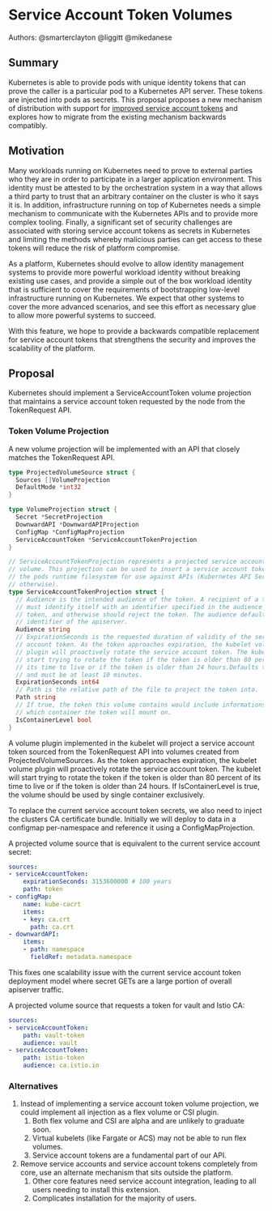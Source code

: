 # Service Account Token Volumes

Authors:
  @smarterclayton
  @liggitt
  @mikedanese

## Summary

Kubernetes is able to provide pods with unique identity tokens that can prove
the caller is a particular pod to a Kubernetes API server. These tokens are
injected into pods as secrets. This proposal proposes a new mechanism of
distribution with support for [improved service account tokens][better-tokens]
and explores how to migrate from the existing mechanism backwards compatibly.

## Motivation

Many workloads running on Kubernetes need to prove to external parties who they
are in order to participate in a larger application environment. This identity
must be attested to by the orchestration system in a way that allows a third
party to trust that an arbitrary container on the cluster is who it says it is.
In addition, infrastructure running on top of Kubernetes needs a simple
mechanism to communicate with the Kubernetes APIs and to provide more complex
tooling. Finally, a significant set of security challenges are associated with
storing service account tokens as secrets in Kubernetes and limiting the methods
whereby malicious parties can get access to these tokens will reduce the risk of
platform compromise.

As a platform, Kubernetes should evolve to allow identity management systems to
provide more powerful workload identity without breaking existing use cases, and
provide a simple out of the box workload identity that is sufficient to cover
the requirements of bootstrapping low-level infrastructure running on
Kubernetes. We expect that other systems to cover the more advanced scenarios,
and see this effort as necessary glue to allow more powerful systems to succeed.

With this feature, we hope to provide a backwards compatible replacement for
service account tokens that strengthens the security and improves the
scalability of the platform.

## Proposal

Kubernetes should implement a ServiceAccountToken volume projection that
maintains a service account token requested by the node from the TokenRequest
API.

### Token Volume Projection

A new volume projection will be implemented with an API that closely matches the
TokenRequest API.

```go
type ProjectedVolumeSource struct {
  Sources []VolumeProjection
  DefaultMode *int32
}

type VolumeProjection struct {
  Secret *SecretProjection
  DownwardAPI *DownwardAPIProjection
  ConfigMap *ConfigMapProjection
  ServiceAccountToken *ServiceAccountTokenProjection
}

// ServiceAccountTokenProjection represents a projected service account token
// volume. This projection can be used to insert a service account token into
// the pods runtime filesystem for use against APIs (Kubernetes API Server or
// otherwise).
type ServiceAccountTokenProjection struct {
  // Audience is the intended audience of the token. A recipient of a token
  // must identify itself with an identifier specified in the audience of the
  // token, and otherwise should reject the token. The audience defaults to the
  // identifier of the apiserver.
  Audience string
  // ExpirationSeconds is the requested duration of validity of the service
  // account token. As the token approaches expiration, the kubelet volume
  // plugin will proactively rotate the service account token. The kubelet will
  // start trying to rotate the token if the token is older than 80 percent of
  // its time to live or if the token is older than 24 hours.Defaults to 1 hour
  // and must be at least 10 minutes.
  ExpirationSeconds int64
  // Path is the relative path of the file to project the token into.
  Path string
  // If true, the token this volume contains would include informations about
  // which container the token will mount on.
  IsContainerLevel bool
}
```

A volume plugin implemented in the kubelet will project a service account token
sourced from the TokenRequest API into volumes created from
ProjectedVolumeSources. As the token approaches expiration, the kubelet volume
plugin will proactively rotate the service account token. The kubelet will start
trying to rotate the token if the token is older than 80 percent of its time to
live or if the token is older than 24 hours. If IsContainerLevel is true, the
volume should be used by single container exclusively.

To replace the current service account token secrets, we also need to inject the
clusters CA certificate bundle. Initially we will deploy to data in a configmap
per-namespace and reference it using a ConfigMapProjection.

A projected volume source that is equivalent to the current service account
secret:

```yaml
sources:
- serviceAccountToken:
    expirationSeconds: 3153600000 # 100 years
    path: token
- configMap:
    name: kube-cacrt
    items:
    - key: ca.crt
      path: ca.crt
- downwardAPI:
    items:
    - path: namespace
      fieldRef: metadata.namespace
```


This fixes one scalability issue with the current service account token
deployment model where secret GETs are a large portion of overall apiserver
traffic.

A projected volume source that requests a token for vault and Istio CA:

```yaml
sources:
- serviceAccountToken:
    path: vault-token
    audience: vault
- serviceAccountToken:
    path: istio-token
    audience: ca.istio.io
```

### Alternatives

1.  Instead of implementing a service account token volume projection, we could
    implement all injection as a flex volume or CSI plugin.
    1.  Both flex volume and CSI are alpha and are unlikely to graduate soon.
    1.  Virtual kubelets (like Fargate or ACS) may not be able to run flex
        volumes.
    1.  Service account tokens are a fundamental part of our API.
1.  Remove service accounts and service account tokens completely from core, use
    an alternate mechanism that sits outside the platform.
    1.  Other core features need service account integration, leading to all
        users needing to install this extension.
    1.  Complicates installation for the majority of users.


[better-tokens]: https://github.com/kubernetes/community/blob/master/contributors/design-proposals/auth/bound-service-account-tokens.md
